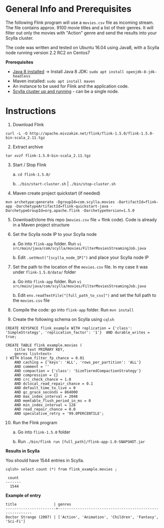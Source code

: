 General Info and Prerequisites
==============================

The following Flink program will use a ```movies.csv``` file as incoming stream. The file contains approx. 9100 movie titles and a list of their genres. It will filter out only the movies with "Action" genre and send the results into your Scylla cluster.

The code was written and tested on Ubuntu 16.04 using Java8, with a Scylla node running version 2.2 RC2 on Centos7

**Prerequisites**
- [Java 8 installed](http://openjdk.java.net/install/) -> Install Java 8 JDK: ```sudo apt install openjdk-8-jdk-headless```
- Maven installed: ```sudo apt install maven```
- An instance to be used for Flink and the application code.
- [Scylla cluster up and running](https://www.scylladb.com/download/) - can be a single node.



Instructions
============

1. Download Flink

```curl -L -O http://apache.mivzakim.net/flink/flink-1.5.0/flink-1.5.0-bin-scala_2.11.tgz```

2. Extract archive

```tar xvzf flink-1.5.0-bin-scala_2.11.tgz```

3. Start / Stop Flink

	a. ```cd flink-1.5.0/```

	b. ```./bin/start-cluster.sh``` | ```./bin/stop-cluster.sh```

4. Maven create project quickstart (if needed)

```
mvn archetype:generate -DgroupId=com.scylla.movies -DartifactId=flink-app -DarchetypeArtifactId=flink-quickstart-java -DarchetypeGroupId=org.apache.flink -DarchetypeVersion=1.5.0
```

5. Download/clone this repo (```movies.csv``` file + flink code). Code is already in a Maven project structure

6. Set the Scylla node IP to your Scylla node

	a. Go into ```flink-app``` folder. Run ```vi src/main/java/com/scylla/movies/FilterMoviesStreamingJob.java```

	b. Edit ```.setHost("[scylla_node_IP]")``` and place your Scylla node IP

7. Set the path to the location of the ```movies.csv``` file. In my case it was under ```flink-1.5.0/data/``` folder

	a. Go into ```flink-app``` folder. Run ```vi src/main/java/com/scylla/movies/FilterMoviesStreamingJob.java```

	b. Edit ```env.readTextFile("[full_path_to_csv]")``` and set the full path to the ```movies.csv``` file

8. Compile the code: go into ```flink-app``` folder. Run ```mvn install```

9. Create the following schema on Scylla using ```cqlsh```

```
CREATE KEYSPACE flink_example WITH replication = {'class': 'SimpleStrategy', 'replication_factor': '1'}  AND durable_writes = true;

CREATE TABLE flink_example.movies (
    title text PRIMARY KEY,
    genres list<text>
) WITH bloom_filter_fp_chance = 0.01
    AND caching = {'keys': 'ALL', 'rows_per_partition': 'ALL'}
    AND comment = ''
    AND compaction = {'class': 'SizeTieredCompactionStrategy'}
    AND compression = {}
    AND crc_check_chance = 1.0
    AND dclocal_read_repair_chance = 0.1
    AND default_time_to_live = 0
    AND gc_grace_seconds = 864000
    AND max_index_interval = 2048
    AND memtable_flush_period_in_ms = 0
    AND min_index_interval = 128
    AND read_repair_chance = 0.0
    AND speculative_retry = '99.0PERCENTILE';
```

10. Run the Flink program

	a. Go into ```flink-1.5.0``` folder

	b. Run ```./bin/flink run [full_path]/flink-app-1.0-SNAPSHOT.jar```


**Results in Scylla**

You should have 1544 entries in Scylla.

```
cqlsh> select count (*) from flink_example.movies ;

 count
-------
  1544
```

**Example of entry**

 ```
title                 | genres
-----------------------+----------------------------------------------------------
 Doctor Strange (2007) | ['Action', 'Animation', 'Children', 'Fantasy', 'Sci-Fi']
```

